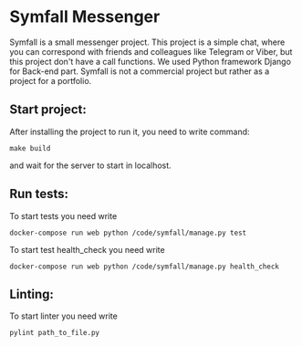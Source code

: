 # Symfall Messenger

Symfall is a small messenger project. This project is a simple chat,
where you can correspond with friends and colleagues like Telegram or Viber, but this project don't have a call functions. 
We used Python framework Django for Back-end part. Symfall is not a commercial project but rather as a project for a portfolio.

## Start project:
After installing the project to run it, you need to write command: 
```
make build
```
and wait for the server to start in localhost.

## Run tests:
To start tests you need write 
```
docker-compose run web python /code/symfall/manage.py test
```
To start test health_check you need write 
```
docker-compose run web python /code/symfall/manage.py health_check
```

## Linting:
To start linter you need write
```
pylint path_to_file.py
```